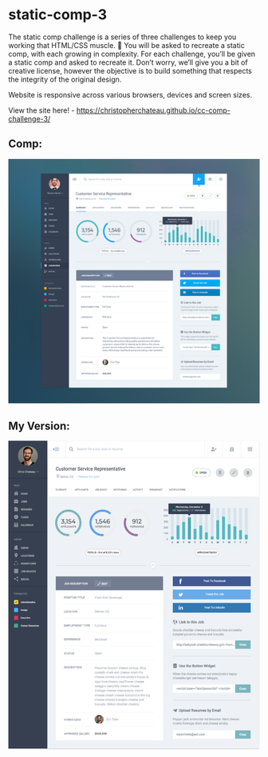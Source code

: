 
# static-comp-3

The static comp challenge is a series of three challenges to keep you working that HTML/CSS muscle. :muscle: You will be asked to recreate a static comp, with each growing in complexity. For each challenge, you’ll be given a static comp and asked to recreate it. Don’t worry, we’ll give you a bit of creative license, however the objective is to build something that respects the integrity of the original design.

Website is responsive across various browsers, devices and screen sizes.

View the site here! - https://christopherchateau.github.io/cc-comp-challenge-3/


## Comp:

![static-comp-challenge-3](https://github.com/christopherchateau/cc-comp-challenge-3/blob/master/images/static-comp-3-template.png)

## My Version:

![static-comp-challenge-3](https://github.com/christopherchateau/cc-comp-challenge-3/blob/master/images/static-comp-3-screenshot.png)
